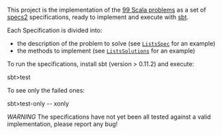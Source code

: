 This project is the implementation of the [99 Scala problems](http://aperiodic.net/phil/scala/s-99/) as a set of [specs2](http://specs2.org) specifications, ready to implement and execute with [sbt](https://github.com/harrah/xsbt/).

Each Specification is divided into:

 - the description of the problem to solve (see [`ListsSpec`](https://github.com/etorreborre/s99/blob/master/src/test/scala/s99/ListsSpec.scala) for an example)
 - the methods to implement (see [`ListsSolutions`](https://github.com/etorreborre/s99/blob/master/src/main/scala/s99/ListsSolutions.scala) for an example)

To run the specifications, install sbt (version > 0.11.2) and execute:

sbt>test

To see only the failed ones:

sbt>test-only -- xonly

*WARNING* The specifications have not yet been all tested against a valid implementation, please report any bug!


